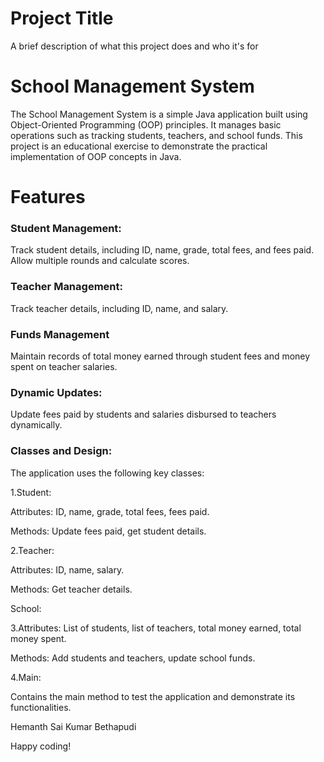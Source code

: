 
# Project Title

A brief description of what this project does and who it's for


# School Management System

The School Management System is a simple Java application built using Object-Oriented Programming (OOP) principles. It manages basic operations such as tracking students, teachers, and school funds. This project is an educational exercise to demonstrate the practical implementation of OOP concepts in Java.

# Features
### Student Management:
Track student details, including ID, name, grade, total fees, and fees paid.
Allow multiple rounds and calculate scores.
### Teacher Management:
Track teacher details, including ID, name, and salary.
### Funds Management
 Maintain records of total money earned through student fees and money spent on teacher salaries.
### Dynamic Updates: 
Update fees paid by students and salaries disbursed to teachers dynamically.


### Classes and Design:
The application uses the following key classes:

1.Student:

Attributes: ID, name, grade, total fees, fees paid.

Methods: Update fees paid, get student details.

2.Teacher:

Attributes: ID, name, salary.

Methods: Get teacher details.

School:

3.Attributes: List of students, list of teachers, total money earned, total money spent.

Methods: Add students and teachers, update school funds.

4.Main:

Contains the main method to test the application and demonstrate its functionalities.

Hemanth Sai Kumar Bethapudi

Happy coding!

